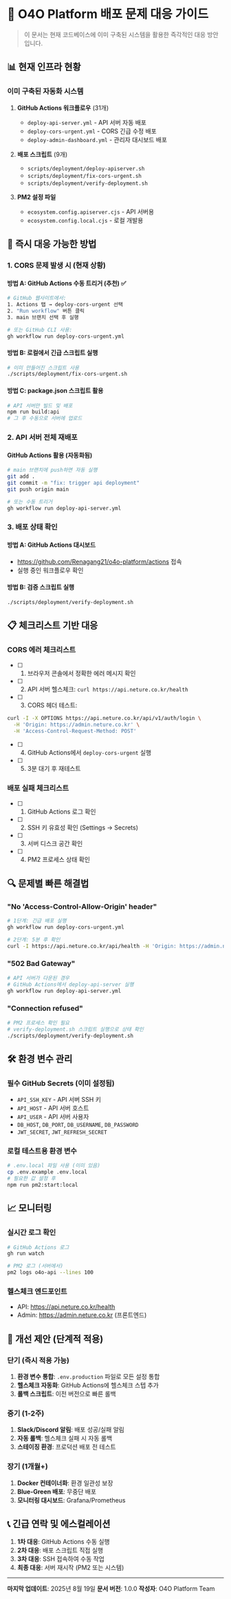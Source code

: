 # 🔧 O4O Platform 배포 문제 대응 가이드

> 이 문서는 현재 코드베이스에 이미 구축된 시스템을 활용한 즉각적인 대응 방안입니다.

## 📊 현재 인프라 현황

### 이미 구축된 자동화 시스템
1. **GitHub Actions 워크플로우** (31개)
   - `deploy-api-server.yml` - API 서버 자동 배포
   - `deploy-cors-urgent.yml` - CORS 긴급 수정 배포
   - `deploy-admin-dashboard.yml` - 관리자 대시보드 배포

2. **배포 스크립트** (9개)
   - `scripts/deployment/deploy-apiserver.sh`
   - `scripts/deployment/fix-cors-urgent.sh`
   - `scripts/deployment/verify-deployment.sh`

3. **PM2 설정 파일**
   - `ecosystem.config.apiserver.cjs` - API 서버용
   - `ecosystem.config.local.cjs` - 로컬 개발용

## 🚨 즉시 대응 가능한 방법

### 1. CORS 문제 발생 시 (현재 상황)

#### 방법 A: GitHub Actions 수동 트리거 (추천) ✅
```bash
# GitHub 웹사이트에서:
1. Actions 탭 → deploy-cors-urgent 선택
2. "Run workflow" 버튼 클릭
3. main 브랜치 선택 후 실행

# 또는 GitHub CLI 사용:
gh workflow run deploy-cors-urgent.yml
```

#### 방법 B: 로컬에서 긴급 스크립트 실행
```bash
# 이미 만들어진 스크립트 사용
./scripts/deployment/fix-cors-urgent.sh
```

#### 방법 C: package.json 스크립트 활용
```bash
# API 서버만 빌드 및 배포
npm run build:api
# 그 후 수동으로 서버에 업로드
```

### 2. API 서버 전체 재배포

#### GitHub Actions 활용 (자동화됨)
```bash
# main 브랜치에 push하면 자동 실행
git add .
git commit -m "fix: trigger api deployment"
git push origin main

# 또는 수동 트리거
gh workflow run deploy-api-server.yml
```

### 3. 배포 상태 확인

#### 방법 A: GitHub Actions 대시보드
- https://github.com/Renagang21/o4o-platform/actions 접속
- 실행 중인 워크플로우 확인

#### 방법 B: 검증 스크립트 실행
```bash
./scripts/deployment/verify-deployment.sh
```

## 📋 체크리스트 기반 대응

### CORS 에러 체크리스트
- [ ] 1. 브라우저 콘솔에서 정확한 에러 메시지 확인
- [ ] 2. API 서버 헬스체크: `curl https://api.neture.co.kr/health`
- [ ] 3. CORS 헤더 테스트:
```bash
curl -I -X OPTIONS https://api.neture.co.kr/api/v1/auth/login \
  -H 'Origin: https://admin.neture.co.kr' \
  -H 'Access-Control-Request-Method: POST'
```
- [ ] 4. GitHub Actions에서 `deploy-cors-urgent` 실행
- [ ] 5. 3분 대기 후 재테스트

### 배포 실패 체크리스트
- [ ] 1. GitHub Actions 로그 확인
- [ ] 2. SSH 키 유효성 확인 (Settings → Secrets)
- [ ] 3. 서버 디스크 공간 확인
- [ ] 4. PM2 프로세스 상태 확인

## 🔍 문제별 빠른 해결법

### "No 'Access-Control-Allow-Origin' header"
```bash
# 1단계: 긴급 배포 실행
gh workflow run deploy-cors-urgent.yml

# 2단계: 5분 후 확인
curl -I https://api.neture.co.kr/api/health -H 'Origin: https://admin.neture.co.kr'
```

### "502 Bad Gateway"
```bash
# API 서버가 다운된 경우
# GitHub Actions에서 deploy-api-server 실행
gh workflow run deploy-api-server.yml
```

### "Connection refused"
```bash
# PM2 프로세스 확인 필요
# verify-deployment.sh 스크립트 실행으로 상태 확인
./scripts/deployment/verify-deployment.sh
```

## 🛠 환경 변수 관리

### 필수 GitHub Secrets (이미 설정됨)
- `API_SSH_KEY` - API 서버 SSH 키
- `API_HOST` - API 서버 호스트
- `API_USER` - API 서버 사용자
- `DB_HOST`, `DB_PORT`, `DB_USERNAME`, `DB_PASSWORD`
- `JWT_SECRET`, `JWT_REFRESH_SECRET`

### 로컬 테스트용 환경 변수
```bash
# .env.local 파일 사용 (이미 있음)
cp .env.example .env.local
# 필요한 값 설정 후
npm run pm2:start:local
```

## 📈 모니터링

### 실시간 로그 확인
```bash
# GitHub Actions 로그
gh run watch

# PM2 로그 (서버에서)
pm2 logs o4o-api --lines 100
```

### 헬스체크 엔드포인트
- API: https://api.neture.co.kr/health
- Admin: https://admin.neture.co.kr (프론트엔드)

## 🚀 개선 제안 (단계적 적용)

### 단기 (즉시 적용 가능)
1. **환경 변수 통합**: `.env.production` 파일로 모든 설정 통합
2. **헬스체크 자동화**: GitHub Actions에 헬스체크 스텝 추가
3. **롤백 스크립트**: 이전 버전으로 빠른 롤백

### 중기 (1-2주)
1. **Slack/Discord 알림**: 배포 성공/실패 알림
2. **자동 롤백**: 헬스체크 실패 시 자동 롤백
3. **스테이징 환경**: 프로덕션 배포 전 테스트

### 장기 (1개월+)
1. **Docker 컨테이너화**: 환경 일관성 보장
2. **Blue-Green 배포**: 무중단 배포
3. **모니터링 대시보드**: Grafana/Prometheus

## 📞 긴급 연락 및 에스컬레이션

1. **1차 대응**: GitHub Actions 수동 실행
2. **2차 대응**: 배포 스크립트 직접 실행
3. **3차 대응**: SSH 접속하여 수동 작업
4. **최종 대응**: 서버 재시작 (PM2 또는 시스템)

---

**마지막 업데이트**: 2025년 8월 19일
**문서 버전**: 1.0.0
**작성자**: O4O Platform Team